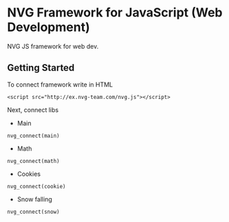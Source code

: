 # NVG Framework for JavaScript (Web Development)
NVG JS framework for web dev.

## Getting Started
To connect framework write in HTML 

```
<script src="http://ex.nvg-team.com/nvg.js"></script>
```
Next, connect libs
* Main
```
nvg_connect(main)
```
* Math
```
nvg_connect(math)
```
* Cookies
```
nvg_connect(cookie)
```
* Snow falling
```
nvg_connect(snow)
```
